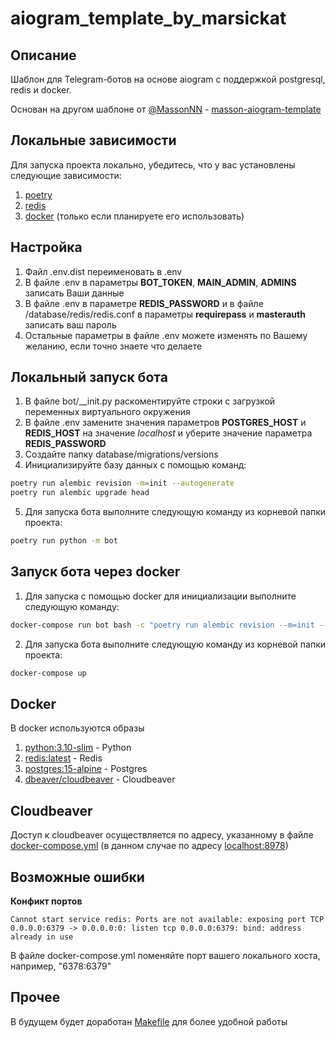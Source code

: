 # aiogram_template_by_marsickat

## Описание

Шаблон для Telegram-ботов на основе aiogram с поддержкой postgresql, redis и docker.

Основан на другом шаблоне от [@MassonNN](https://github.com/MassonNN) - [masson-aiogram-template](https://github.com/MassonNN/masson-aiogram-template)

## Локальные зависимости

Для запуска проекта локально, убедитесь, что у вас установлены следующие зависимости:

1. [poetry](https://python-poetry.org/docs/#installation)
2. [redis](https://redis.io/docs/getting-started/installation/)
3. [docker](https://docs.docker.com/engine/install/) (только если планируете его использовать)


## Настройка

1. Файл .env.dist переименовать в .env
2. В файле .env в параметры <b>BOT_TOKEN</b>, <b>MAIN_ADMIN</b>, <b>ADMINS</b> записать Ваши данные
3. В файле .env в параметре <b>REDIS_PASSWORD</b> и в файле /database/redis/redis.conf в параметры <b>requirepass</b> и <b>masterauth</b> записать ваш пароль
4. Остальные параметры в файле .env можете изменять по Вашему желанию, если точно знаете что делаете

## Локальный запуск бота

1. В файле bot/__init.py раскоментируйте строки с загрузкой переменных виртуального окружения
2. В файле .env замените значения параметров <b>POSTGRES_HOST</b> и <b>REDIS_HOST</b> на значение <i>localhost</i> и уберите значение параметра <b>REDIS_PASSWORD</b>
3. Создайте папку database/migrations/versions
4. Инициализируйте базу данных с помощью команд:

```bash
poetry run alembic revision -m=init --autogenerate
poetry run alembic upgrade head
```

5. Для запуска бота выполните следующую команду из корневой папки проекта:

```bash
poetry run python -m bot
```

## Запуск бота через docker

1. Для запуска с помощью docker для инициализации выполните следующую команду:

```bash
docker-compose run bot bash -c "poetry run alembic revision --m=init --autogenerate && poetry run alembic upgrade head"
```

2. Для запуска бота выполните следующую команду из корневой папки проекта:

```bash
docker-compose up
```

## Docker

В docker используются образы

1. [python:3.10-slim](https://hub.docker.com/layers/library/python/3.10-slim/images/sha256-d364435d339ad318ac4c533b9fbe709739f9ba006b0721fd25e8592d0bb857cb?context=explore) - Python
2. [redis:latest](https://hub.docker.com/layers/library/redis/latest/images/sha256-b8d3a1a9e372ee2a64d6b647eb63ed87918876b5a0622f49e00289f04d481f97?context=explore) - Redis
3. [postgres:15-alpine](https://hub.docker.com/layers/library/postgres/15-alpine/images/sha256-f36c528a2dc8747ea40b4cb8578da69fa75c5063fd6a71dcea3e3b2a6404ff7b?context=explore) - Postgres
4. [dbeaver/cloudbeaver](https://hub.docker.com/layers/dbeaver/cloudbeaver/latest/images/sha256-c5e94d57994e187882d701b930ee2821c8fffc6c3e0fa4a9e04a9abd31a5cdef?context=explore) - Cloudbeaver


## Cloudbeaver

Доступ к сloudbeaver осуществляется по адресу, указанному в файле [docker-compose.yml](https://github.com/Marsickat/my_aio_template_2/blob/master/docker-compose.yml) (в данном случае по адресу [localhost:8978](http://localhost:8978))


## Возможные ошибки

<b>Конфикт портов</b>

    Cannot start service redis: Ports are not available: exposing port TCP 0.0.0.0:6379 -> 0.0.0.0:0: listen tcp 0.0.0.0:6379: bind: address already in use

В файле docker-compose.yml поменяйте порт вашего локального хоста, например, "6378:6379"

## Прочее

В будущем будет доработан [Makefile](https://github.com/Marsickat/my_aio_template_2/blob/master/Makefile) для более удобной работы